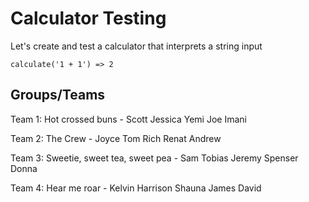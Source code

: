 # Calculator Testing #

Let's create and test a calculator that interprets a string input

`calculate('1 + 1') => 2`

## Groups/Teams ##

Team 1: Hot crossed buns - Scott
Jessica
Yemi
Joe
Imani

Team 2: The Crew - Joyce
Tom
Rich
Renat
Andrew

Team 3: Sweetie, sweet tea, sweet pea - Sam
Tobias
Jeremy
Spenser
Donna

Team 4: Hear me roar - Kelvin
Harrison
Shauna
James
David
